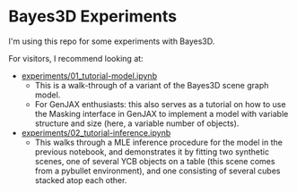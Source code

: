 # Bayes3D Experiments

I'm using this repo for some experiments with Bayes3D.

For visitors, I recommend looking at:
- [experiments/01_tutorial-model.ipynb](experiments/01_tutorial-model.ipynb)
    - This is a walk-through of a variant of the Bayes3D scene graph model.
    - For GenJAX enthusiasts: this also serves as a tutorial on how to use the Masking interface
    in GenJAX to implement a model with variable structure and size (here, a variable
    number of objects).
- [experiments/02_tutorial-inference.ipynb](experiments/02_tutorial-inference.ipynb)
    - This walks through a MLE inference procedure for the model in the previous notebook,
    and demonstrates it by fitting two synthetic scenes, one of several YCB objects
    on a table (this scene comes from a pybullet environment), and one consisting
    of several cubes stacked atop each other.
